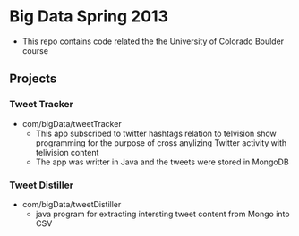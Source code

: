# Big Data Spring 2013
- This repo contains code related the the University of Colorado Boulder course

## Projects
### Tweet Tracker
- com/bigData/tweetTracker
    + This app subscribed to twitter hashtags relation to telvision show programming for the purpose of cross anylizing Twitter activity with telivision content
    + The app was writter in Java and the tweets were stored in MongoDB

### Tweet Distiller
- com/bigData/tweetDistiller
    + java program for extracting intersting tweet content from Mongo into CSV